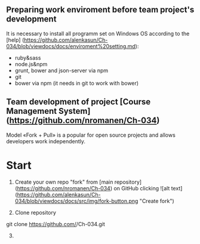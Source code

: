 ## Preparing work enviroment before team project's development

It is necessary to install all programm set on Windows OS according to the [help] (https://github.com/alenkasun/Ch-034/blob/viewdocs/docs/enviroment%20setting.md):
* ruby&sass
* node.js&npm
* grunt, bower and json-server via npm 
* git
* bower via npm (it needs in git to work with bower)


## Team development of project [Course Management System] (https://github.com/nromanen/Ch-034)

Model «Fork + Pull» is a popular for open source projects and allows developers work independently.

# Start

1) Create your own repo "fork" from [main repository] (https://github.com/nromanen/Ch-034) on GitHub clicking ![alt text] (https://github.com/alenkasun/Ch-034/blob/viewdocs/docs/src/img/fork-button.png "Create fork") 

2) Clone repository

  git clone https://github.com/<YOUR-USERNAME>/Ch-034.git

3)
